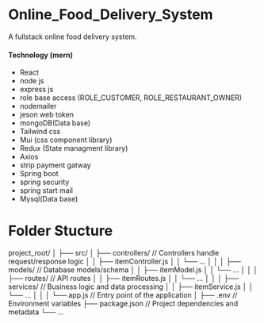 # Online_Food_Delivery_System
A fullstack online food delivery system. 

#### Technology (mern)

- React
- node js
- express js
- role base access (ROLE_CUSTOMER, ROLE_RESTAURANT_OWNER)
- nodemailer
- jeson web token
- mongoDB(Data base)
- Tailwind css
- Mui (css component library)
- Redux (State managment library)
- Axios
- strip payment gatway
- Spring boot
- spring security
- spring start mail
- Mysql(Data base)

  
# Folder Stucture

project_root/
│
├── src/
│   ├── controllers/        // Controllers handle request/response logic
│   │   ├── itemController.js
│   │   └── ...
│   │
│   ├── models/            // Database models/schema
│   │   ├── itemModel.js
│   │   └── ...
│   │
│   ├── routes/            // API routes
│   │   ├── itemRoutes.js
│   │   └── ...
│   │
│   ├── services/          // Business logic and data processing
│   │   ├── itemService.js
│   │   └── ...
│   │
│   └── app.js             // Entry point of the application
│
├── .env                   // Environment variables
├── package.json           // Project dependencies and metadata
└── ...
